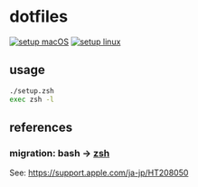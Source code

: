 # dotfiles
[![setup macOS](https://github.com/sensuikan1973/dotfiles/actions/workflows/setup_macos.yaml/badge.svg)](https://github.com/sensuikan1973/dotfiles/actions/workflows/setup_macos.yaml)
[![setup linux](https://github.com/sensuikan1973/dotfiles/actions/workflows/setup_linux.yaml/badge.svg)](https://github.com/sensuikan1973/dotfiles/actions/workflows/setup_linux.yaml)

## usage

```zsh
./setup.zsh
exec zsh -l
```

## references

### migration: bash -> [zsh](http://www.strcat.de/zsh/)
See: https://support.apple.com/ja-jp/HT208050
